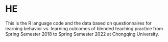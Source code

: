 # HE
This is the R language code and the data based on questionnaires for learning behavior vs. learning outcomes of blended teaching practice from Spring Semester 2018 to Spring Semester 2022 at Chongqing University.
